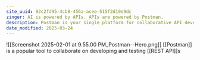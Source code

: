 ```yaml
---
site_uuid: 92c2fd95-4cb8-456a-acee-515f2d19e9dc
zinger: AI is powered by APIs. APIs are powered by Postman.
description: Postman is your single platform for collaborative API development. Join 35+ million devs building great APIs together, across the entire API lifecycle.
date_modified: 2025-03-24
---
```



![[Screenshot 2025-02-01 at 9.55.00 PM_Postman--Hero.png]]
[[Postman]] is a popular tool to collaborate on developing and testing [[REST API]]s
